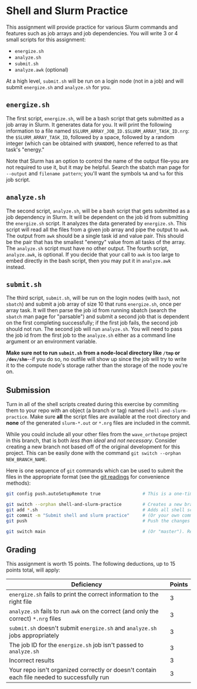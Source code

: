 ---
---

# Shell and Slurm Practice

This assignment will provide practice for various Slurm commands and features such as job arrays and job dependencies. You will write 3 or 4 small scripts for this assignment: 

- `energize.sh`
- `analyze.sh`
- `submit.sh`
- `analyze.awk` (optional)

At a high level, `submit.sh` will be run on a login node (not in a job) and will submit `energize.sh` and `analyze.sh` for you.

## `energize.sh`

The first script, `energize.sh`, will be a bash script that gets submitted as a job array in Slurm. It generates data for you. It will print the following information to a file named `$SLURM_ARRAY_JOB_ID.$SLURM_ARRAY_TASK_ID.nrg`: the `$SLURM_ARRAY_TASK_ID`, followed by a space, followed by a random integer (which can be obtained with `$RANDOM`), hence referred to as that task's "energy."

Note that Slurm has an option to control the name of the output file–you are not required to use it, but it may be helpful. Search the sbatch man page for `--output` and `filename pattern`; you'll want the symbols `%A` and `%a` for this job script.

## `analyze.sh`

The second script, `analyze.sh`, will be a bash script that gets submitted as a job dependency in Slurm. It will be dependent on the job id from submitting the `energize.sh` script. It analyzes the data generated by `energize.sh`. This script will read all the files from a given job array and pipe the output to `awk`. The output from `awk` should be a single task id and value pair. This should be the pair that has the smallest "energy" value from all tasks of the array. The `analyze.sh` script must have no other output. The fourth script, `analyze.awk`, is optional. If you decide that your call to `awk` is too large to embed directly in the bash script, then you may put it in `analyze.awk` instead.

## `submit.sh`

The third script, `submit.sh`, will be run on the login nodes (with `bash`, not `sbatch`) and submit a job array of size 10 that runs `energize.sh`, once per array task. It will then parse the job id from running sbatch (search the `sbatch` man page for "parsable") and submit a second job that is dependent on the first completing successfully; if the first job fails, the second job should not run. The second job will run `analyze.sh`. You will need to pass the job id from the first job to the `analyze.sh` either as a command line argument or an environment variable.

**Make sure not to run `submit.sh` from a node-local directory like `/tmp` or `/dev/shm`**--if you do so, no outfile will show up since the job will try to write it to the compute node's storage rather than the storage of the node you're on.

## Submission
Turn in all of the shell scripts created during this exercise by commiting them to your repo with an object (a branch or tag) named `shell-and-slurm-practice`. Make sure **all** the script files are available at the root directory and **none** of the generated `slurm-*.out` or `*.nrg` files are included in the commit.

While you could include all your other files from the `wave_orthotope` project in this branch, that is both _less than ideal_ and _not necessary_. Consider creating a new branch not based off of the original development for this project. This can be easily done with the command `git switch --orphan NEW_BRANCH_NAME`.

Here is one sequence of `git` commands which can be used to submit the files in the appropriate format (see the [git readings](../readings/git.md) for convenience methods):
```bash
git config push.autoSetupRemote true                # This is a one-time command that will automatically create branches on the remote based on the local branch name

git switch --orphan shell-and-slurm-practice        # Creates a new branch without the files nor history from the previous branch
git add *.sh                                        # Adds all shell script files in the root directory to the staging area (don't include other unrelated files)
git commit -m "Submit shell and slurm practice"     # (Or your own commit message.) Commits the changes to the branch
git push                                            # Push the changes to the remote server

git switch main                                     # (Or "master"). Return to your main project branch
```


## Grading

This assignment is worth 15 points. The following deductions, up to 15 points total, will apply:

| Deficiency | Points |
|------------|--------|
| `energize.sh` fails to print the correct information to the right file | 3 |
| `analyze.sh` fails to run `awk` on the correct (and only the correct) `*.nrg` files | 3 |
| `submit.sh` doesn't submit `energize.sh` and `analyze.sh` jobs appropriately | 3 |
| The job ID for the `energize.sh` job isn't passed to `analyze.sh` | 3 |
| Incorrect results | 3 |
| Your repo isn't organized correctly or doesn't contain each file needed to successfully run | 3 |
